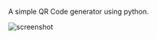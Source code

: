 A simple QR Code generator using python.

![screenshot](https://github.com/BushMasterJM/EasyQR/assets/96020725/ae775308-1bb7-49cd-88cd-16b0e2595e49)
